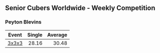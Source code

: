 ## Senior Cubers Worldwide - Weekly Competition
### Peyton Blevins

| Event | Single | Average |
| -- | --: | --: |
| [3x3x3](peyton_blevins/333.md) | 28.16 | 30.48 |

<!-- Global site tag (gtag.js) - Google Analytics -->
<script async src="https://www.googletagmanager.com/gtag/js?id=UA-86348435-3"></script>
<script>window.dataLayer = window.dataLayer || []; function gtag() {dataLayer.push(arguments);} gtag('js', new Date()); gtag('config', 'UA-86348435-3');</script>
